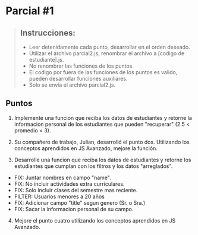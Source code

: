 # Parcial #1

> ## Instrucciones:
>
> - Leer detenidamente cada punto, desarrollar en el orden deseado.
> - Utilizar el archivo parcial2.js, renombrar el archivo a [codigo de estudiante].js.
> - No renombrar las funciones de los puntos.
> - El codigo por fuera de las funciones de los puntos es valido, pueden desarrollar funciones auxiliares.
> - Solo se envía el archivo parcial2.js.

## Puntos

1. Implemente una funcion que reciba los datos de estudiantes y retorne la informacion personal de los estudiantes que pueden "recuperar" (2.5 < promedio < 3).

2. Su compañero de trabajo, Julian, desarrolló el punto dos. Utilizando los conceptos aprendidos en JS Avanzado, mejore la función.

3. Desarrolle una funcion que reciba los datos de estudiantes y retorne los estudiantes que cumplan con los filtros y los datos "arreglados".

- FIX: Juntar nombres en campo "name".
- FIX: No incluir actividades extra curriculares.
- FIX: Solo incluir clases del semestre mas reciente.
- FILTER: Usuarios menores a 20 años
- FIX: Adicionar campo "title" segun genero (Sr. o Sra.)
- FIX: Sacar la informacion personal de su campo.

4. Mejore el punto cuatro utilizando los conceptos aprendidos en JS Avanzado.
